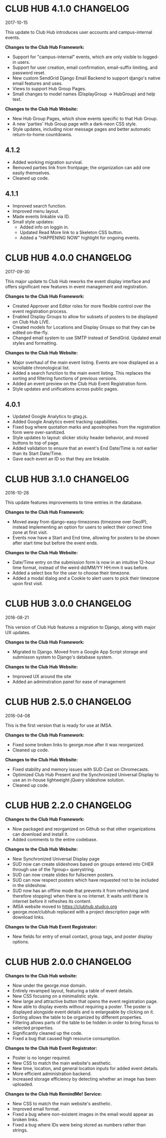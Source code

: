CLUB HUB 4.1.0 CHANGELOG
========================
2017-10-15

This update to Club Hub introduces user accounts and campus-internal events.

**Changes to the Club Hub Framework:**

* Support for "campus-internal" events, which are only visible
to logged-in users.
* Support for user creation, email confirmation, email-suffix
limiting, and password reset.
* New custom SendGrid Django Email Backend to support django's
native email features and uses.
* Views to support Hub Group Pages.
* Small changes to model names (DisplayGroup -> HubGroup) and
help text.

**Changes to the Club Hub Website:**

* New Hub Group Pages, which show events specific to that Hub
Group.
* A new 'parties' Hub Group page with a dark-neon CSS style.
* Style updates, including nicer message pages and better
automatic return-to-home countdowns.

4.1.2
-----

* Added working migration survival.
* Removed parties link from frontpage; the organization can add one
easily themselves.
* Cleaned up code.

4.1.1
-----

* Improved search function.
* Improved menu layout.
* Made events linkable via ID.
* Small style updates:
    * Added info on loggin in.
    * Updated Read More link to a Skeleton CSS button.
    * Added a "HAPPENING NOW" highlight for ongoing events.





CLUB HUB 4.0.0 CHANGELOG
==============================
2017-09-30

This major update to Club Hub reworks the event display interface
and offers significant new features in event management
and registration.

**Changes to the Club Hub Framework:**

* Created Approver and Editor roles for more flexible control
 over the event registration process.
* Enabled Display Groups to allow for subsets of posters to
 be displayed on Club Hub LIVE.
* Created models for Locations and Display Groups so that
 they can be edited on-the-fly.
* Changed email system to use SMTP instead of SendGrid.
 Updated email styles and formatting.

**Changes to the Club Hub Website:**

* Major overhaul of the main event listing. Events are now
 displayed as a scrollable chronological list.
* Added a search function to the main event listing. This
 replaces the sorting and filtering functions of previous
 versions.
* Added an event preview on the Club Hub Event Registration
 form.
* Style updates and unifications across public pages.

4.0.1
-----

* Updated Google Analytics to gtag.js.
* Added Google Analytics event tracking capabilities.
* Fixed bug where quotation marks and apostrophes from the
registration form were over-sanitized.
* Style updates to layout: slicker sticky header behavior,
and moved buttons to top of page.
* Added validation to ensure that an event's End Date/Time
is not earlier than its Start Date/Time.
* Gave each event an ID so that they are linkable.


CLUB HUB 3.1.0 CHANGELOG
==============================
2016-10-28

This update features improvements to time entries in the database.

**Changes to the Club Hub Framework:**

* Moved away from django-easy-timezones (timezone over
 GeoIP), instead implementing an option for users to
 select their correct time zone at first visit.
* Events now have a Start and End time, allowing for posters
 to be shown after start time but before the event ends.

**Changes to the Club Hub Website:**

* Date/Time entry on the submission form is now in an intuitive
 12-hour time format, instead of the weird dd/MM/YY HH:mm
 it was before.
* Added a select box for the user to choose their timezone.
* Added a modal dialog and a Cookie to alert users to
 pick their timezone upon first visit.

CLUB HUB 3.0.0 CHANGELOG
==============================
2016-08-21

This version of Club Hub features a migration to Django,
along with major UX updates.

**Changes to the Club Hub Framework:**

* Migrated to Django. Moved from a Google App Script storage
 and submisson system to Django's database system.

**Changes to the Club Hub Website:**

* Improved UX around the site
* Added an adminstration panel for ease of management

CLUB HUB 2.5.0 CHANGELOG
==============================
2016-04-08

This is the first version that is ready for use at IMSA.

**Changes to the Club Hub Framework:**

* Fixed some broken links to george.moe after it was reorganized.
* Cleaned up code.

**Changes to the Club Hub Website:**

* Fixed stability and memory issues with SUD Cast on Chromecasts.
* Optimized Club Hub Present and the Synchronized Universal Display to use 
 an in-house lightweight jQuery slideshow solution.
* Cleaned up code.

CLUB HUB 2.2.0 CHANGELOG
==============================

**Changes to the Club Hub Framework:**

* Now packaged and reorganized on Github so that other organizations can download and install it.
* Added comments to the entire codebase.

**Changes to the Club Hub Website:**

* New Synchronized Universal Display page
* SUD now can create slideshows based on groups entered into CHER through use of the ?group= querystring.
* SUD can now create slides for fullscreen posters.
* SUD can now respect posters which have requested not to be included in the slideshow.
* SUD now has an offline mode that prevents it from refreshing (and therefore stopping) when there is no internet.
	It waits until there is internet before it refreshes its content.
* IMSA website moved to https://clubhub.studco.org
* george.moe/clubhub replaced with a project description page with download links.

**Changes to the Club Hub Event Registrator:**

* New fields for entry of email contact, group tags, and poster display options.


CLUB HUB 2.0.0 CHANGELOG
==============================

**Changes to the Club Hub website:**

* Now under the george.moe domain.
* Entirely revamped layout, featuring a table of event details.
* New CSS focusing on a minimalistic style.
* New large and attractive button that opens the event registration page.
* Now able to display events without requiring a poster. The poster is displayed alongside event details and is enlargeable by clicking on it.
* Sorting allows the table to be organized by different properties.
* Filtering allows parts of the table to be hidden in order to bring focus to selected properties.
* Significantly cleaned up the code.
* Fixed a bug that caused high resource consumption.

**Changes to the Club Hub Event Registrator:**

* Poster is no longer required.
* New CSS to match the main website's aesthetic.
* New time, location, and general location inputs for added event details.
* More efficient administration backend.
* Increased storage efficiency by detecting whether an image has been uploaded.

**Changes to the Club Hub RemindMe! Service:**

* New CSS to match the main website's aesthetic.
* Improved email format.
* Fixed a bug where non-existent images in the email would appear as broken links.
* Fixed a bug where IDs were being stored as numbers rather than strings.
